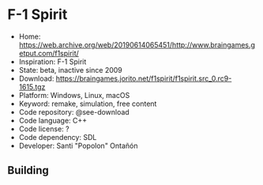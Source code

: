 # F-1 Spirit

- Home: https://web.archive.org/web/20190614065451/http://www.braingames.getput.com/f1spirit/
- Inspiration: F-1 Spirit
- State: beta, inactive since 2009
- Download: https://braingames.jorito.net/f1spirit/f1spirit.src_0.rc9-1615.tgz
- Platform: Windows, Linux, macOS
- Keyword: remake, simulation, free content
- Code repository: @see-download
- Code language: C++
- Code license: ?
- Code dependency: SDL
- Developer: Santi "Popolon" Ontañón

## Building
